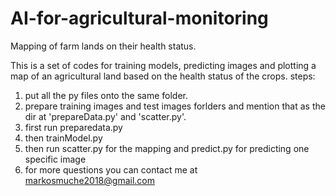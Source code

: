 # AI-for-agricultural-monitoring
Mapping of farm lands on their health status.

This is a set of codes for training models, predicting images and plotting a map of an agricultural land based on the health status of the crops.
steps:
1. put all the py files onto the same folder.
2. prepare training images and test images forlders and mention that as the dir at 'prepareData.py' and 'scatter.py'.
3. first run preparedata.py
4. then trainModel.py
5. then run scatter.py for the mapping and predict.py for predicting one specific image
6. for more questions you can contact me at markosmuche2018@gmail.com
